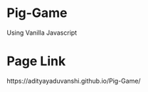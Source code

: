# Pig-Game
Using Vanilla Javascript


<h1>Page Link </h1>
https://adityayaduvanshi.github.io/Pig-Game/
